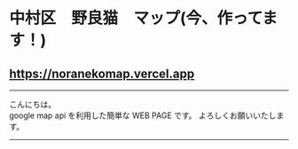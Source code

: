# 中村区　野良猫　マップ(今、作ってます！)

## https://noranekomap.vercel.app

---

こんにちは。  
google map api を利用した簡単な WEB PAGE です。
よろしくお願いいたします。

---

